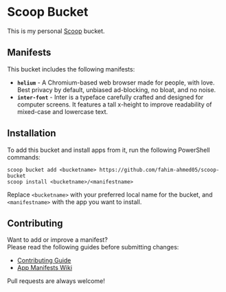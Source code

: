 # Scoop Bucket

This is my personal [Scoop](https://scoop.sh/) bucket.

## Manifests

This bucket includes the following manifests:

- **`helium`** - A Chromium-based web browser made for people, with love. Best privacy by default, unbiased ad-blocking, no bloat, and no noise.  
- **`inter-font`** - Inter is a typeface carefully crafted and designed for computer screens. It features a tall x-height to improve readability of mixed-case and lowercase text.

## Installation

To add this bucket and install apps from it, run the following PowerShell commands:

```pwsh
scoop bucket add <bucketname> https://github.com/fahim-ahmed05/scoop-bucket
scoop install <bucketname>/<manifestname>
```

Replace `<bucketname>` with your preferred local name for the bucket, and `<manifestname>` with the app you want to install.

## Contributing

Want to add or improve a manifest?  
Please read the following guides before submitting changes:

- [Contributing Guide](https://github.com/ScoopInstaller/.github/blob/main/.github/CONTRIBUTING.md)  
- [App Manifests Wiki](https://github.com/ScoopInstaller/Scoop/wiki/App-Manifests)

Pull requests are always welcome!

